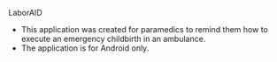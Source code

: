 LaborAID

- This application was created for paramedics to remind them how to execute an emergency childbirth in an ambulance.
- The application is for Android only.






